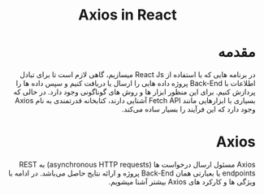 
<h1 dir="rtl" align = "center"> Axios in React  </h1>

<h1 dir="rtl" > مقدمه  </h1>

<p dir="rtl">
    در برنامه هایی که با استفاده از React Js میسازیم، گاهی لازم است تا برای تبادل اطلاعات با Back-End پروژه داده هایی را ارسال یا دریافت کنیم و سپس داده ها را پردازش کنیم. برای این منظور ابزار ها و روش های گوناگونی وجود دارد. در حالی که بسیاری با ابزارهایی مانند Fetch API آشنایی دارند، کتابخانه قدرتمندی به نام Axios وجود دارد که این فرآیند را بسیار ساده می‌کند. 
</p>


<h1 dir="rtl" >  Axios </h1>

<p dir="rtl">
 Axios مسئول ارسال درخواست ها (asynchronous HTTP requests) به REST endpoints یا بعبارتی همان Back-End پروژه و ارائه نتایج حاصل می‌باشد. در ادامه با ویژگی ها و کارکرد های Axios بیشتر آشنا میشویم. 
  
</p>




